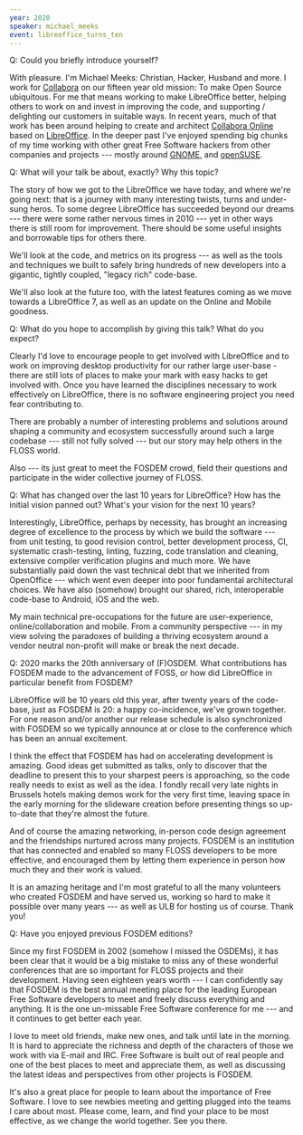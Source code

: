 ```yaml
---
year: 2020
speaker: michael_meeks
event: libreoffice_turns_ten
---
```


Q: Could you briefly introduce yourself?

With pleasure. I'm Michael Meeks: Christian, Hacker, Husband and
more. I work for [Collabora](https://www.collabora.com/) on our fifteen year old mission: To make
Open Source ubiquitous. For me that means working to make LibreOffice
better, helping others to work on and invest in improving the code,
and supporting / delighting our customers in suitable ways. In recent
years, much of that work has been around helping to create and
architect [Collabora Online](https://www.collaboraoffice.com/collabora-online/) based on [LibreOffice](https://libreoffice.org/). In the deeper past
I've enjoyed spending big chunks of my time working with other great
Free Software hackers from other companies and projects --- mostly
around [GNOME](https://www.gnome.org/), and [openSUSE](https://www.opensuse.org/).

Q: What will your talk be about, exactly? Why this topic?

The story of how we got to the LibreOffice we have today, and where
we're going next: that is a journey with many interesting twists,
turns and under-sung heros. To some degree LibreOffice has succeeded
beyond our dreams --- there were some rather nervous times in 2010 --- yet
in other ways there is still room for improvement. There should be
some useful insights and borrowable tips for others there.

We'll look at the code, and metrics on its progress --- as well as the
tools and techniques we built to safely bring hundreds of new
developers into a gigantic, tightly coupled, "legacy rich" code-base.

We'll also look at the future too, with the latest features coming as
we move towards a LibreOffice 7, as well as an update on the Online
and Mobile goodness.

Q: What do you hope to accomplish by giving this talk? What do you expect?

Clearly I'd love to encourage people to get involved with LibreOffice
and to work on improving desktop productivity for our rather large
user-base - there are still lots of places to make your mark with easy
hacks to get involved with. Once you have learned the disciplines
necessary to work effectively on LibreOffice, there is no software
engineering project you need fear contributing to.

There are probably a number of interesting problems and solutions
around shaping a community and ecosystem successfully around such a
large codebase --- still not fully solved --- but our story may help
others in the FLOSS world.

Also --- its just great to meet the FOSDEM crowd, field their questions
and participate in the wider collective journey of FLOSS.

Q: What has changed over the last 10 years for LibreOffice? How has the initial vision panned out? What's your vision for the next 10 years?

Interestingly, LibreOffice, perhaps by necessity, has brought an
increasing degree of excellence to the process by which we build the
software --- from unit testing, to good revision control, better
development process, CI, systematic crash-testing, linting, fuzzing,
code translation and cleaning, extensive compiler verification plugins
and much more. We have substantially paid down the vast technical debt
that we inherited from OpenOffice --- which went even deeper into poor
fundamental architectural choices. We have also (somehow) brought our
shared, rich, interoperable code-base to Android, iOS and the web.

My main technical pre-occupations for the future are user-experience,
online/collaboration and mobile. From a community perspective --- in my
view solving the paradoxes of building a thriving ecosystem around a
vendor neutral non-profit will make or break the next decade.

Q: 2020 marks the 20th anniversary of (F)OSDEM. What contributions has FOSDEM made to the advancement of FOSS, or how did LibreOffice in particular benefit from FOSDEM?

LibreOffice will be 10 years old this year, after twenty years of the
code-base, just as FOSDEM is 20: a happy co-incidence, we've grown
together. For one reason and/or another our release schedule is also
synchronized with FOSDEM so we typically announce at or close to the
conference which has been an annual excitement.

I think the effect that FOSDEM has had on accelerating development is
amazing. Good ideas get submitted as talks, only to discover that the
deadline to present this to your sharpest peers is approaching, so the
code really needs to exist as well as the idea. I fondly recall very
late nights in Brussels hotels making demos work for the very first
time, leaving space in the early morning for the slideware creation
before presenting things so up-to-date that they're almost the future.

And of course the amazing networking, in-person code design agreement
and the friendships nurtured across many projects. FOSDEM is an
institution that has connected and enabled so many FLOSS developers to
be more effective, and encouraged them by letting them experience in
person how much they and their work is valued.

It is an amazing heritage and I'm most grateful to all the many
volunteers who created FOSDEM and have served us, working so hard to
make it possible over many years --- as well as ULB for hosting us of
course. Thank you!

Q: Have you enjoyed previous FOSDEM editions?

Since my first FOSDEM in 2002 (somehow I missed the OSDEMs),
it has been clear that it would be a big mistake to miss any of these
wonderful conferences that are so important for FLOSS projects and
their development. Having seen eighteen years worth --- I can
confidently say that FOSDEM is the best annual meeting place for the
leading European Free Software developers to meet and freely discuss
everything and anything. It is the one un-missable Free Software
conference for me --- and it continues to get better each year.

I love to meet old friends, make new ones, and talk until late
in the morning. It is hard to appreciate the richness and depth of the
characters of those we work with via E-mail and IRC. Free Software is
built out of real people and one of the best places to meet and
appreciate them, as well as discussing the latest ideas and
perspectives from other projects is FOSDEM.

It's also a great place for people to learn about the
importance of Free Software. I love to see newbies meeting and getting
plugged into the teams I care about most.  Please come, learn, and
find your place to be most effective, as we change the world
together. See you there.
